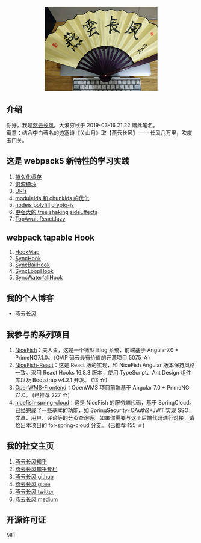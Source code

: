 <p align="center">
    <img width="300" src="src/assets/img/yanyunchangfeng.png">
</p>

## 介绍

你好，我是[燕云长风](https://yanyunchangfeng.github.io)。大漠穷秋于 2019-03-16 21:22 赠此笔名。  
寓意：结合李白著名的边塞诗《关山月》取【燕云长风】—— 长风几万里，吹度玉门关。

## 这是 webpack5 新特性的学习实践

1. [持久化缓存](./config/webpack.dev.js)
2. [资源模块](./config/webpack.common.js)
3. [URIs](./src/app/lesson1/index.ts)
4. [moduleIds 和 chunkIds 的优化](./config/webpack.common.js)
5. [nodejs polyfill](./config/webpack.prod.js) [crypto-js](./src/app/lesson3/index.ts)
6. [更强大的 tree shaking](./config/webpack.common.js) [sideEffects](./package.json)
7. [TopAwait React.lazy](./src/app/lesson8/index.ts)

## webpack tapable Hook

1. [HookMap](./src/app/lesson9/index.ts)
2. [SyncHook](./src/app/lesson9/SyncHook.ts)
3. [SyncBailHook](./src/app/lesson9/SyncBailHook.ts)
4. [SyncLoopHook](./src/app/lesson9/SyncLoopHook.ts)
5. [SyncWaterfallHook](./src/app/lesson9/SyncWaterfallHook.ts)

## 我的个人博客

- [燕云长风](https://yanyunchangfeng.github.io)

## 我参与的系列项目

1. [NiceFish](https://gitee.com/mumu-osc/NiceFish)：美人鱼，这是一个微型 Blog 系统，前端基于 Angular7.0 + PrimeNG7.1.0。（GVIP 码云最有价值的开源项目 5075 ☆)
2. [NiceFish-React](https://gitee.com/mumu-osc/NiceFish-React)：这是 React 版的实现，和 NiceFish Angular 版本保持风格一致。采用 React Hooks 16.8.3 版本，使用 TypeScript、Ant Design 组件库以及 Bootstrap v4.2.1 开发。 (13 ☆)
3. [OpenWMS-Frontend](https://gitee.com/mumu-osc/OpenWMS-Frontend)：OpenWMS 项目前端基于 Angular 7.0 + PrimeNG 7.1.0。 (已推荐 227 ☆)
4. [nicefish-spring-cloud](https://gitee.com/mumu-osc/nicefish-spring-cloud)：这是 NiceFish 的服务端代码，基于 SpringCloud。已经完成了一些基本的功能，如 SpringSecurity+OAuth2+JWT 实现 SSO，文章、用户、评论等的分页查询等。如果你需要与这个后端代码进行对接，请检出本项目的 for-spring-cloud 分支。 (已推荐 155 ☆)

## 我的社交主页

1. [燕云长风知乎](https://zhihu.com/people/hbxyxuxiaodong)
2. [燕云长风知乎专栏](https://zhuanlan.zhihu.com/yanyunchangfeng)
3. [燕云长风 github](https://github.com/yanyunchangfeng)
4. [燕云长风 gitee](https://gitee.com/yanyunchangfeng)
5. [燕云长风 twitter](https://twitter.com/yanyunchangfeng)
6. [燕云长风 medium](https://medium.com/@yanyunchangfeng)

## 开源许可证

MIT
